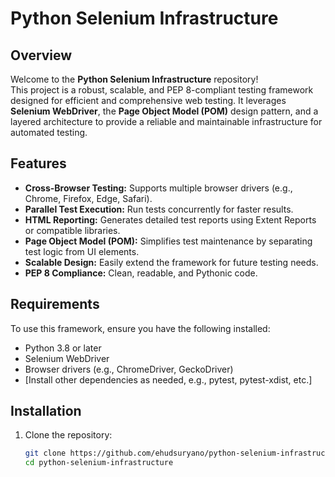 # Python Selenium Infrastructure

## Overview

Welcome to the **Python Selenium Infrastructure** repository!  
This project is a robust, scalable, and PEP 8-compliant testing framework designed for efficient and comprehensive web testing. It leverages **Selenium WebDriver**, the **Page Object Model (POM)** design pattern, and a layered architecture to provide a reliable and maintainable infrastructure for automated testing.

## Features

- **Cross-Browser Testing:** Supports multiple browser drivers (e.g., Chrome, Firefox, Edge, Safari).  
- **Parallel Test Execution:** Run tests concurrently for faster results.  
- **HTML Reporting:** Generates detailed test reports using Extent Reports or compatible libraries.  
- **Page Object Model (POM):** Simplifies test maintenance by separating test logic from UI elements.  
- **Scalable Design:** Easily extend the framework for future testing needs.  
- **PEP 8 Compliance:** Clean, readable, and Pythonic code.

## Requirements

To use this framework, ensure you have the following installed:

- Python 3.8 or later
- Selenium WebDriver
- Browser drivers (e.g., ChromeDriver, GeckoDriver)
- [Install other dependencies as needed, e.g., pytest, pytest-xdist, etc.]

## Installation

1. Clone the repository:
   ```bash
   git clone https://github.com/ehudsuryano/python-selenium-infrastructure.git
   cd python-selenium-infrastructure
